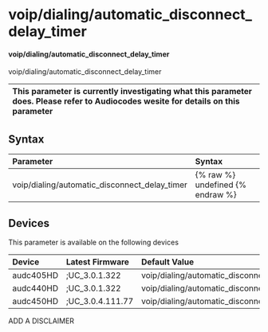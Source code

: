 ﻿---
description: voip/dialing/automatic_disconnect_delay_timer
search: false
---

# voip/dialing/automatic_disconnect_delay_timer

#### voip/dialing/automatic_disconnect_delay_timer

voip/dialing/automatic_disconnect_delay_timer


| This parameter is currently investigating what this parameter does. Please refer to Audiocodes wesite for details on this parameter | 
| :--- |

## Syntax
| Parameter | Syntax |
| :--- | :--- |
|voip/dialing/automatic_disconnect_delay_timer | {% raw %} undefined {% endraw %}|

## Devices
This parameter is available on the following devices

| Device | Latest Firmware | Default Value |
|:---|:---|:---|
| audc405HD | ;UC_3.0.1.322 | voip/dialing/automatic_disconnect_delay_timer=3000 
| audc440HD | ;UC_3.0.1.322 | voip/dialing/automatic_disconnect_delay_timer=3000 
| audc450HD | ;UC_3.0.4.111.77 | voip/dialing/automatic_disconnect_delay_timer=3000 

ADD A DISCLAIMER
